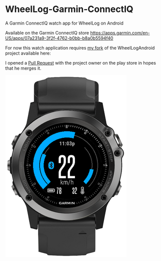 # WheelLog-Garmin-ConnectIQ
A Garmin ConnectIQ watch app for WheelLog on Android

Available on the Garmin ConnectIQ store https://apps.garmin.com/en-US/apps/07a231a9-3f2f-4762-b0bb-b8a0b5594f40

For now this watch application requires [my fork](https://github.com/marccardinal/WheelLogAndroid/tree/garmin-connect-iq) of the WheelLogAndroid project available here: 

I opened a [Pull Request](https://github.com/palachzzz/WheelLogAndroid/pull/10) with the project owner on the play store in hopes that he merges it.

![image](https://github.com/marccardinal/WheelLog-Garmin-ConnectIQ/blob/master/screenshots/screenshot-02.png?raw=true)
